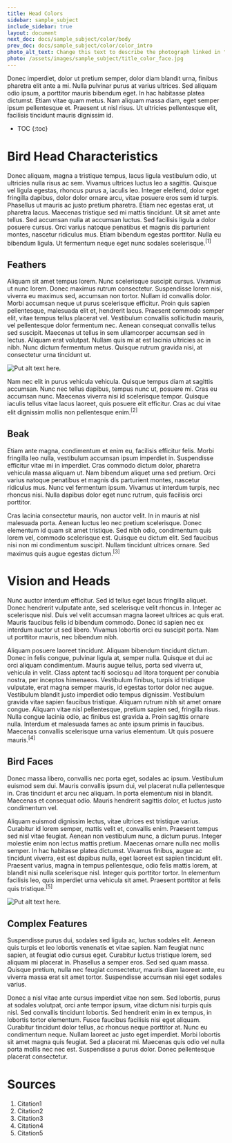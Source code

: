 ```yaml
---
title: Head Colors
sidebar: sample_subject
include_sidebar: true
layout: document
next_doc: docs/sample_subject/color/body
prev_doc: docs/sample_subject/color/color_intro
photo_alt_text: Change this text to describe the photograph linked in "photo".
photo: /assets/images/sample_subject/title_color_face.jpg
---
```


Donec imperdiet, dolor ut pretium semper, dolor diam blandit urna, finibus pharetra elit ante a mi. Nulla pulvinar purus at varius ultrices. Sed aliquam odio ipsum, a porttitor mauris bibendum eget. In hac habitasse platea dictumst. Etiam vitae quam metus. Nam aliquam massa diam, eget semper ipsum pellentesque et. Praesent ut nisl risus. Ut ultricies pellentesque elit, facilisis tincidunt mauris dignissim id. 

* TOC
{:toc}

# Bird Head Characteristics 

Donec aliquam, magna a tristique tempus, lacus ligula vestibulum odio, ut ultricies nulla risus ac sem. Vivamus ultrices luctus leo a sagittis. Quisque vel ligula egestas, rhoncus purus a, iaculis leo. Integer eleifend, dolor eget fringilla dapibus, dolor dolor ornare arcu, vitae posuere eros sem id turpis. Phasellus ut mauris ac justo pretium pharetra. Etiam nec egestas erat, ut pharetra lacus. Maecenas tristique sed mi mattis tincidunt. Ut sit amet ante tellus. Sed accumsan nulla at accumsan luctus. Sed facilisis ligula a dolor posuere cursus. Orci varius natoque penatibus et magnis dis parturient montes, nascetur ridiculus mus. Etiam bibendum egestas porttitor. Nulla eu bibendum ligula. Ut fermentum neque eget nunc sodales scelerisque.<sup>[1]</sup>

## Feathers

Aliquam sit amet tempus lorem. Nunc scelerisque suscipit cursus. Vivamus ut nunc lorem. Donec maximus rutrum consectetur. Suspendisse lorem nisi, viverra eu maximus sed, accumsan non tortor. Nullam id convallis dolor. Morbi accumsan neque ut purus scelerisque efficitur. Proin quis sapien pellentesque, malesuada elit et, hendrerit lacus. Praesent commodo semper elit, vitae tempus tellus placerat vel. Vestibulum convallis sollicitudin mauris, vel pellentesque dolor fermentum nec. Aenean consequat convallis tellus sed suscipit. Maecenas ut tellus in sem ullamcorper accumsan sed in lectus. Aliquam erat volutpat. Nullam quis mi at est lacinia ultricies ac in nibh. Nunc dictum fermentum metus. Quisque rutrum gravida nisi, at consectetur urna tincidunt ut.

![Put alt text here.](/template-information-site/assets/images/sample_subject/birdhead1.jpg)

Nam nec elit in purus vehicula vehicula. Quisque tempus diam at sagittis accumsan. Nunc nec tellus dapibus, tempus nunc ut, posuere mi. Cras eu accumsan nunc. Maecenas viverra nisi id scelerisque tempor. Quisque iaculis tellus vitae lacus laoreet, quis posuere elit efficitur. Cras ac dui vitae elit dignissim mollis non pellentesque enim.<sup>[2]</sup>

## Beak

Etiam ante magna, condimentum et enim eu, facilisis efficitur felis. Morbi fringilla leo nulla, vestibulum accumsan ipsum imperdiet in. Suspendisse efficitur vitae mi in imperdiet. Cras commodo dictum dolor, pharetra vehicula massa aliquam ut. Nam bibendum aliquet urna sed pretium. Orci varius natoque penatibus et magnis dis parturient montes, nascetur ridiculus mus. Nunc vel fermentum ipsum. Vivamus ut interdum turpis, nec rhoncus nisi. Nulla dapibus dolor eget nunc rutrum, quis facilisis orci porttitor.

Cras lacinia consectetur mauris, non auctor velit. In in mauris at nisl malesuada porta. Aenean luctus leo nec pretium scelerisque. Donec elementum id quam sit amet tristique. Sed nibh odio, condimentum quis lorem vel, commodo scelerisque est. Quisque eu dictum elit. Sed faucibus nisi non mi condimentum suscipit. Nullam tincidunt ultrices ornare. Sed maximus quis augue egestas dictum.<sup>[3]</sup>

# Vision and Heads

Nunc auctor interdum efficitur. Sed id tellus eget lacus fringilla aliquet. Donec hendrerit vulputate ante, sed scelerisque velit rhoncus in. Integer ac scelerisque nisl. Duis vel velit accumsan magna laoreet ultrices ac quis erat. Mauris faucibus felis id bibendum commodo. Donec id sapien nec ex interdum auctor ut sed libero. Vivamus lobortis orci eu suscipit porta. Nam ut porttitor mauris, nec bibendum nibh.

Aliquam posuere laoreet tincidunt. Aliquam bibendum tincidunt dictum. Donec in felis congue, pulvinar ligula at, semper nulla. Quisque et dui ac orci aliquam condimentum. Mauris augue tellus, porta sed viverra ut, vehicula in velit. Class aptent taciti sociosqu ad litora torquent per conubia nostra, per inceptos himenaeos. Vestibulum finibus, turpis id tristique vulputate, erat magna semper mauris, id egestas tortor dolor nec augue. Vestibulum blandit justo imperdiet odio tempus dignissim. Vestibulum gravida vitae sapien faucibus tristique. Aliquam rutrum nibh sit amet ornare congue. Aliquam vitae nisl pellentesque, pretium sapien sed, fringilla risus. Nulla congue lacinia odio, ac finibus est gravida a. Proin sagittis ornare nulla. Interdum et malesuada fames ac ante ipsum primis in faucibus. Maecenas convallis scelerisque urna varius elementum. Ut quis posuere mauris.<sup>[4]</sup>

## Bird Faces

Donec massa libero, convallis nec porta eget, sodales ac ipsum. Vestibulum euismod sem dui. Mauris convallis ipsum dui, vel placerat nulla pellentesque in. Cras tincidunt et arcu nec aliquam. In porta elementum nisi in blandit. Maecenas et consequat odio. Mauris hendrerit sagittis dolor, et luctus justo condimentum vel.

Aliquam euismod dignissim lectus, vitae ultrices est tristique varius. Curabitur id lorem semper, mattis velit et, convallis enim. Praesent tempus sed nisl vitae feugiat. Aenean non vestibulum nunc, a dictum purus. Integer molestie enim non lectus mattis pretium. Maecenas ornare nulla nec mollis semper. In hac habitasse platea dictumst. Vivamus finibus, augue ac tincidunt viverra, est est dapibus nulla, eget laoreet est sapien tincidunt elit. Praesent varius, magna in tempus pellentesque, odio felis mattis lorem, at blandit nisi nulla scelerisque nisl. Integer quis porttitor tortor. In elementum facilisis leo, quis imperdiet urna vehicula sit amet. Praesent porttitor at felis quis tristique.<sup>[5]</sup>

![Put alt text here.](/template-information-site/assets/images/sample_subject/birdhead2.jpg)

## Complex Features

Suspendisse purus dui, sodales sed ligula ac, luctus sodales elit. Aenean quis turpis et leo lobortis venenatis et vitae sapien. Nam feugiat nunc sapien, at feugiat odio cursus eget. Curabitur luctus tristique lorem, sed aliquam mi placerat in. Phasellus a semper eros. Sed sed quam massa. Quisque pretium, nulla nec feugiat consectetur, mauris diam laoreet ante, eu viverra massa erat sit amet tortor. Suspendisse accumsan nisi eget sodales varius.

Donec a nisl vitae ante cursus imperdiet vitae non sem. Sed lobortis, purus at sodales volutpat, orci ante tempor ipsum, vitae dictum nisi turpis quis nisl. Sed convallis tincidunt lobortis. Sed hendrerit enim in ex tempus, in lobortis tortor elementum. Fusce faucibus facilisis nisi eget aliquam. Curabitur tincidunt dolor tellus, ac rhoncus neque porttitor at. Nunc eu condimentum neque. Nullam laoreet ac justo eget imperdiet. Morbi lobortis sit amet magna quis feugiat. Sed a placerat mi. Maecenas quis odio vel nulla porta mollis nec nec est. Suspendisse a purus dolor. Donec pellentesque placerat consectetur. 

# Sources

1. Citation1
2. Citation2
3. Citation3
4. Citation4
5. Citation5

